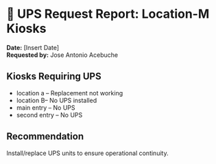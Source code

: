 # 🔋 UPS Request Report: Location-M Kiosks

**Date:** [Insert Date]  
**Requested by:** Jose Antonio Acebuche

## Kiosks Requiring UPS
- location a – Replacement not working
- location B– No UPS installed
- main entry – No UPS
- second entry – No UPS

## Recommendation
Install/replace UPS units to ensure operational continuity.
